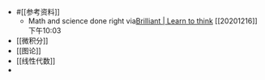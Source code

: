 - #[[参考资料]]
    - Math and science done right
via[Brilliant | Learn to think](https://brilliant.org/?utm_medium=sponsor&utm_source=podcast&utm_campaign=collegeinfogeek_280920)
[[20201216]] 下午10:03
- [[微积分]]
- [[图论]]
- [[线性代数]]
- 
